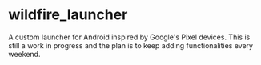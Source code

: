 # wildfire_launcher
A custom launcher for Android inspired by Google's Pixel devices. This is still a work in progress and the plan is to keep adding functionalities every weekend.
